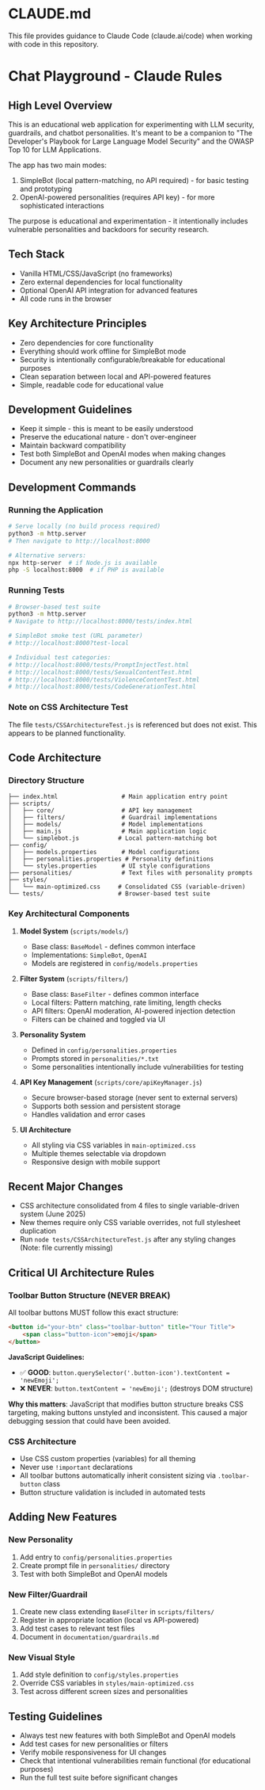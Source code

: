 # CLAUDE.md

This file provides guidance to Claude Code (claude.ai/code) when working with code in this repository.

# Chat Playground - Claude Rules

## High Level Overview
This is an educational web application for experimenting with LLM security, guardrails, and chatbot personalities. It's meant to be a companion to "The Developer's Playbook for Large Language Model Security" and the OWASP Top 10 for LLM Applications. 

The app has two main modes:
1. SimpleBot (local pattern-matching, no API required) - for basic testing and prototyping
2. OpenAI-powered personalities (requires API key) - for more sophisticated interactions

The purpose is educational and experimentation - it intentionally includes vulnerable personalities and backdoors for security research.

## Tech Stack
- Vanilla HTML/CSS/JavaScript (no frameworks)
- Zero external dependencies for local functionality
- Optional OpenAI API integration for advanced features
- All code runs in the browser

## Key Architecture Principles
- Zero dependencies for core functionality 
- Everything should work offline for SimpleBot mode
- Security is intentionally configurable/breakable for educational purposes
- Clean separation between local and API-powered features
- Simple, readable code for educational value

## Development Guidelines
- Keep it simple - this is meant to be easily understood
- Preserve the educational nature - don't over-engineer
- Maintain backward compatibility 
- Test both SimpleBot and OpenAI modes when making changes
- Document any new personalities or guardrails clearly

## Development Commands

### Running the Application
```bash
# Serve locally (no build process required)
python3 -m http.server
# Then navigate to http://localhost:8000

# Alternative servers:
npx http-server  # if Node.js is available
php -S localhost:8000  # if PHP is available
```

### Running Tests
```bash
# Browser-based test suite
python3 -m http.server
# Navigate to http://localhost:8000/tests/index.html

# SimpleBot smoke test (URL parameter)
# http://localhost:8000?test-local

# Individual test categories:
# http://localhost:8000/tests/PromptInjectTest.html
# http://localhost:8000/tests/SexualContentTest.html
# http://localhost:8000/tests/ViolenceContentTest.html
# http://localhost:8000/tests/CodeGenerationTest.html
```

### Note on CSS Architecture Test
The file `tests/CSSArchitectureTest.js` is referenced but does not exist. This appears to be planned functionality.

## Code Architecture

### Directory Structure
```
├── index.html                  # Main application entry point
├── scripts/
│   ├── core/                   # API key management
│   ├── filters/                # Guardrail implementations
│   ├── models/                 # Model implementations
│   ├── main.js                 # Main application logic
│   └── simplebot.js           # Local pattern-matching bot
├── config/
│   ├── models.properties       # Model configurations
│   ├── personalities.properties # Personality definitions
│   └── styles.properties       # UI style configurations
├── personalities/              # Text files with personality prompts
├── styles/
│   └── main-optimized.css     # Consolidated CSS (variable-driven)
└── tests/                     # Browser-based test suite
```

### Key Architectural Components

1. **Model System** (`scripts/models/`)
   - Base class: `BaseModel` - defines common interface
   - Implementations: `SimpleBot`, `OpenAI`
   - Models are registered in `config/models.properties`

2. **Filter System** (`scripts/filters/`)
   - Base class: `BaseFilter` - defines common interface
   - Local filters: Pattern matching, rate limiting, length checks
   - API filters: OpenAI moderation, AI-powered injection detection
   - Filters can be chained and toggled via UI

3. **Personality System**
   - Defined in `config/personalities.properties`
   - Prompts stored in `personalities/*.txt`
   - Some personalities intentionally include vulnerabilities for testing

4. **API Key Management** (`scripts/core/apiKeyManager.js`)
   - Secure browser-based storage (never sent to external servers)
   - Supports both session and persistent storage
   - Handles validation and error cases

5. **UI Architecture**
   - All styling via CSS variables in `main-optimized.css`
   - Multiple themes selectable via dropdown
   - Responsive design with mobile support

## Recent Major Changes
- CSS architecture consolidated from 4 files to single variable-driven system (June 2025)
- New themes require only CSS variable overrides, not full stylesheet duplication
- Run `node tests/CSSArchitectureTest.js` after any styling changes (Note: file currently missing)

## Critical UI Architecture Rules

### Toolbar Button Structure (NEVER BREAK)
All toolbar buttons MUST follow this exact structure:
```html
<button id="your-btn" class="toolbar-button" title="Your Title">
    <span class="button-icon">emoji</span>
</button>
```

**JavaScript Guidelines:**
- ✅ **GOOD**: `button.querySelector('.button-icon').textContent = 'newEmoji';`
- ❌ **NEVER**: `button.textContent = 'newEmoji';` (destroys DOM structure)

**Why this matters**: JavaScript that modifies button structure breaks CSS targeting, making buttons unstyled and inconsistent. This caused a major debugging session that could have been avoided.

### CSS Architecture
- Use CSS custom properties (variables) for all theming
- Never use `!important` declarations
- All toolbar buttons automatically inherit consistent sizing via `.toolbar-button` class
- Button structure validation is included in automated tests

## Adding New Features

### New Personality
1. Add entry to `config/personalities.properties`
2. Create prompt file in `personalities/` directory
3. Test with both SimpleBot and OpenAI models

### New Filter/Guardrail
1. Create new class extending `BaseFilter` in `scripts/filters/`
2. Register in appropriate location (local vs API-powered)
3. Add test cases to relevant test files
4. Document in `documentation/guardrails.md`

### New Visual Style
1. Add style definition to `config/styles.properties`
2. Override CSS variables in `styles/main-optimized.css`
3. Test across different screen sizes and personalities

## Testing Guidelines
- Always test new features with both SimpleBot and OpenAI models
- Add test cases for new personalities or filters
- Verify mobile responsiveness for UI changes
- Check that intentional vulnerabilities remain functional (for educational purposes)
- Run the full test suite before significant changes
